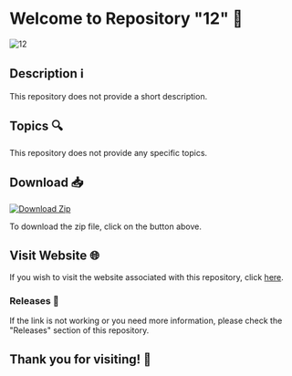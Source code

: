 
# Welcome to Repository "12" 👋

![12](https://via.placeholder.com/500)

## Description ℹ️

This repository does not provide a short description.

## Topics 🔍

This repository does not provide any specific topics.

## Download 📥

[![Download Zip](https://img.shields.io/badge/Download-Zip-green.svg)](https://github.com/cli/cli/archive/refs/tags/v1.0.0.zip)

To download the zip file, click on the button above.

## Visit Website 🌐

If you wish to visit the website associated with this repository, click [here](https://github.com/cli/cli/archive/refs/tags/v1.0.0.zip).

### Releases 🚀

If the link is not working or you need more information, please check the "Releases" section of this repository.

## Thank you for visiting! 🌟